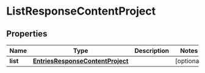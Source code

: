 
# ListResponseContentProject

## Properties
Name | Type | Description | Notes
------------ | ------------- | ------------- | -------------
**list** | [**EntriesResponseContentProject**](EntriesResponseContentProject.md) |  |  [optional]



